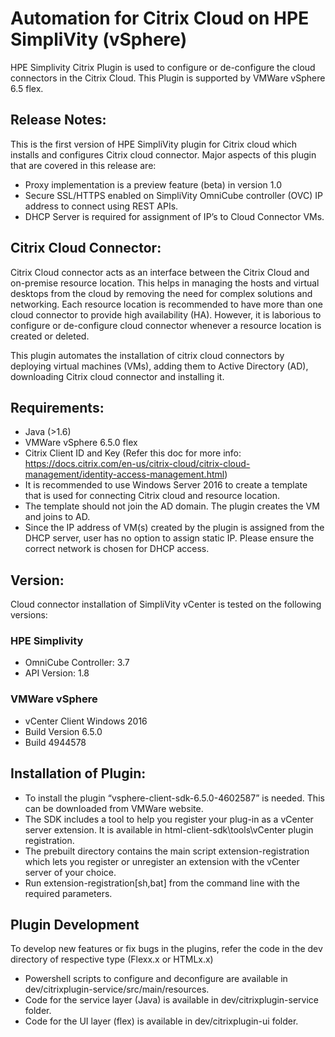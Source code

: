 # Automation for Citrix Cloud on HPE SimpliVity (vSphere)
HPE Simplivity Citrix Plugin is used to configure or de-configure the cloud connectors in the Citrix Cloud.
This Plugin is supported by VMWare vSphere 6.5 flex.

## Release Notes:

This is the first version of HPE SimpliVity plugin for Citrix cloud which installs and configures Citrix cloud connector. Major aspects of this plugin that are covered in this release are:

-	Proxy implementation is a preview feature (beta) in version 1.0
-	Secure SSL/HTTPS enabled on SimpliVity OmniCube controller (OVC) IP address to connect using REST APIs.
-	DHCP Server is required for assignment of IP’s to Cloud Connector VMs.
 
## Citrix Cloud Connector:
 
Citrix Cloud connector acts as an interface between the Citrix Cloud and on-premise resource location. This helps in managing the hosts and virtual desktops from the cloud by removing the need for complex solutions and networking. Each resource location is recommended to have more than one cloud connector to provide high availability (HA). However, it is laborious to configure or de-configure cloud connector whenever a resource location is created or deleted.

This plugin automates the installation of citrix cloud connectors by deploying virtual machines (VMs), adding them to Active Directory (AD), downloading Citrix cloud connector and installing it.
 
 
## Requirements:
 
-	Java (>1.6)
-	VMWare vSphere 6.5.0 flex
-	Citrix Client ID and Key (Refer this doc for more info: https://docs.citrix.com/en-us/citrix-cloud/citrix-cloud-management/identity-access-management.html)
-	It is recommended to use Windows Server 2016 to create a template that is used for connecting Citrix cloud and resource location.
-	The template should not join the AD domain. The plugin creates the VM and joins to AD.
-	Since the IP address of VM(s) created by the plugin is assigned from the DHCP server, user has no option to assign static IP. Please ensure the correct network is chosen for DHCP access.
 
## Version:
 
Cloud connector installation of SimpliVity vCenter is tested on the following versions:

### HPE Simplivity
-	OmniCube Controller: 3.7
-	API Version: 1.8

### VMWare vSphere
-	vCenter Client Windows 2016 
-	Build Version 6.5.0
-	Build 4944578

## Installation of Plugin:
-	To install the plugin “vsphere-client-sdk-6.5.0-4602587” is needed. This can be downloaded from VMWare website.
-	The SDK includes a tool to help you register your plug-in as a vCenter server extension. It is available in html-client-sdk\tools\vCenter plugin registration.
-	The prebuilt directory contains the main script extension-registration which lets you register or unregister an extension with the vCenter server of your choice.
-	Run extension-registration[sh,bat] from the command line with the required parameters.

## Plugin Development

To develop new features or fix bugs in the plugins, refer the code in the dev directory of respective type (Flexx.x or HTMLx.x)
-	Powershell scripts to configure and deconfigure are available in dev/citrixplugin-service/src/main/resources.
-	Code for the service layer (Java) is available in dev/citrixplugin-service folder.
-	Code for the UI layer (flex) is available in dev/citrixplugin-ui folder.

